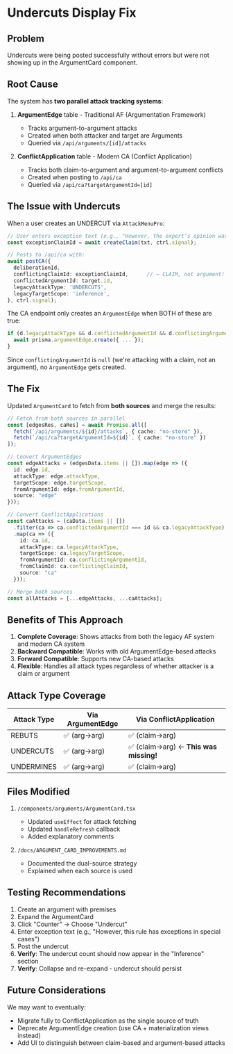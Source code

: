 # Undercuts Display Fix

## Problem
Undercuts were being posted successfully without errors but were not showing up in the ArgumentCard component.

## Root Cause
The system has **two parallel attack tracking systems**:

1. **ArgumentEdge** table - Traditional AF (Argumentation Framework)
   - Tracks argument-to-argument attacks
   - Created when both attacker and target are Arguments
   - Queried via `/api/arguments/[id]/attacks`

2. **ConflictApplication** table - Modern CA (Conflict Application) 
   - Tracks both claim-to-argument and argument-to-argument conflicts
   - Created when posting to `/api/ca`
   - Queried via `/api/ca?targetArgumentId=[id]`

## The Issue with Undercuts

When a user creates an UNDERCUT via `AttackMenuPro`:

```typescript
// User enters exception text (e.g., "However, the expert's opinion was given before...")
const exceptionClaimId = await createClaim(txt, ctrl.signal);

// Posts to /api/ca with:
await postCA({
  deliberationId,
  conflictingClaimId: exceptionClaimId,      // ← CLAIM, not argument!
  conflictedArgumentId: target.id,
  legacyAttackType: 'UNDERCUTS',
  legacyTargetScope: 'inference',
}, ctrl.signal);
```

The CA endpoint only creates an `ArgumentEdge` when BOTH of these are true:
```typescript
if (d.legacyAttackType && d.conflictedArgumentId && d.conflictingArgumentId) {
  await prisma.argumentEdge.create({ ... });
}
```

Since `conflictingArgumentId` is `null` (we're attacking with a claim, not an argument), no `ArgumentEdge` gets created.

## The Fix

Updated `ArgumentCard` to fetch from **both sources** and merge the results:

```typescript
// Fetch from both sources in parallel
const [edgesRes, caRes] = await Promise.all([
  fetch(`/api/arguments/${id}/attacks`, { cache: "no-store" }),
  fetch(`/api/ca?targetArgumentId=${id}`, { cache: "no-store" })
]);

// Convert ArgumentEdges
const edgeAttacks = (edgesData.items || []).map(edge => ({
  id: edge.id,
  attackType: edge.attackType,
  targetScope: edge.targetScope,
  fromArgumentId: edge.fromArgumentId,
  source: "edge"
}));

// Convert ConflictApplications
const caAttacks = (caData.items || [])
  .filter(ca => ca.conflictedArgumentId === id && ca.legacyAttackType)
  .map(ca => ({
    id: ca.id,
    attackType: ca.legacyAttackType,
    targetScope: ca.legacyTargetScope,
    fromArgumentId: ca.conflictingArgumentId,
    fromClaimId: ca.conflictingClaimId,
    source: "ca"
  }));

// Merge both sources
const allAttacks = [...edgeAttacks, ...caAttacks];
```

## Benefits of This Approach

1. **Complete Coverage**: Shows attacks from both the legacy AF system and modern CA system
2. **Backward Compatible**: Works with old ArgumentEdge-based attacks
3. **Forward Compatible**: Supports new CA-based attacks
4. **Flexible**: Handles all attack types regardless of whether attacker is a claim or argument

## Attack Type Coverage

| Attack Type | Via ArgumentEdge | Via ConflictApplication |
|------------|------------------|------------------------|
| REBUTS | ✅ (arg→arg) | ✅ (claim→arg) |
| UNDERCUTS | ✅ (arg→arg) | ✅ (claim→arg) ← **This was missing!** |
| UNDERMINES | ✅ (arg→arg) | ✅ (claim→arg) |

## Files Modified

1. `/components/arguments/ArgumentCard.tsx`
   - Updated `useEffect` for attack fetching
   - Updated `handleRefresh` callback
   - Added explanatory comments

2. `/docs/ARGUMENT_CARD_IMPROVEMENTS.md`
   - Documented the dual-source strategy
   - Explained when each source is used

## Testing Recommendations

1. Create an argument with premises
2. Expand the ArgumentCard
3. Click "Counter" → Choose "Undercut"
4. Enter exception text (e.g., "However, this rule has exceptions in special cases")
5. Post the undercut
6. **Verify**: The undercut count should now appear in the "Inference" section
7. **Verify**: Collapse and re-expand - undercut should persist

## Future Considerations

We may want to eventually:
- Migrate fully to ConflictApplication as the single source of truth
- Deprecate ArgumentEdge creation (use CA + materialization views instead)
- Add UI to distinguish between claim-based and argument-based attacks
